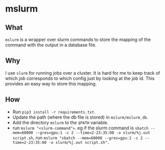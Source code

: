 # mslurm

## What 

`mslurm` is a wrapper over slurm commands to store the mapping of the command with the output in a database file.

## Why

I use `slurm` for running jobs over a cluster. It is hard for me to keep track of which job corresponds to which config just by looking at the job id. This provides an easy way to store this mapping.

## How

* Run `pip3 install -r requirements.txt`.
* Update the path (where the db file is stored) in `mslurm/mslurm_db`. 
* Add the directory `mslurm` to the `$PATH` variable.
* run `mslurm "<slurm-command">`. eg if the slurm command is `sbatch --mem=60000 --gres=gpu:1 -c 2 --time=2-23:35:00 -o slurm/%j.out script.sh`, run `mslurm "sbatch --mem=60000 --gres=gpu:1 -c 2 --time=2-23:35:00 -o slurm/%j.out script.sh".`
